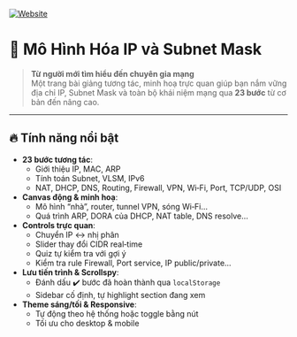 [![Website](https://img.shields.io/badge/Live_Demo-Click_Here-blue?style=for-the-badge&logo=google-chrome)](https://ngockhanhvd2812.github.io/network/)

# 🚀 Mô Hình Hóa IP và Subnet Mask

> **Từ người mới tìm hiểu đến chuyên gia mạng**  
> Một trang bài giảng tương tác, minh hoạ trực quan giúp bạn nắm vững địa chỉ IP, Subnet Mask và toàn bộ khái niệm mạng qua **23 bước** từ cơ bản đến nâng cao.

---

## 🔥 Tính năng nổi bật

- **23 bước tương tác**:  
  - Giới thiệu IP, MAC, ARP  
  - Tính toán Subnet, VLSM, IPv6  
  - NAT, DHCP, DNS, Routing, Firewall, VPN, Wi‑Fi, Port, TCP/UDP, OSI  
- **Canvas động & minh hoạ**:  
  - Mô hình “nhà”, router, tunnel VPN, sóng Wi‑Fi…  
  - Quá trình ARP, DORA của DHCP, NAT table, DNS resolve…  
- **Controls trực quan**:  
  - Chuyển IP ↔ nhị phân  
  - Slider thay đổi CIDR real‑time  
  - Quiz tự kiểm tra với gợi ý  
  - Kiểm tra rule Firewall, Port service, IP public/private…  
- **Lưu tiến trình & Scrollspy**:  
  - Đánh dấu ✔️ bước đã hoàn thành qua `localStorage`  
  - Sidebar cố định, tự highlight section đang xem  
- **Theme sáng/tối & Responsive**:  
  - Tự động theo hệ thống hoặc toggle bằng nút  
  - Tối ưu cho desktop & mobile

